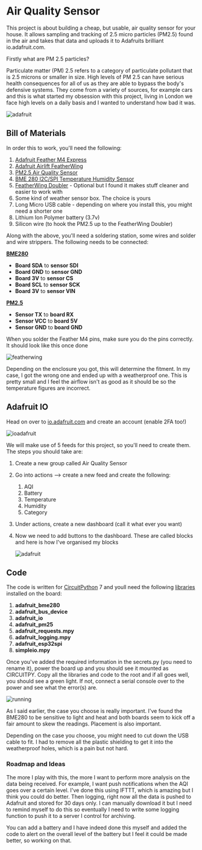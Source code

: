 # Air Quality Sensor

This project is about building a cheap, but usable, air quality sensor for your house. It allows sampling and tracking of 2.5 micro particles (PM2.5) found in the air and takes that data and uploads it to Adafruits brilliant io.adafruit.com. 

Firstly what are PM 2.5 particles?

Particulate matter (PM) 2.5 refers to a category of particulate pollutant that is 2.5 microns or smaller in size. High levels of PM 2.5 can have serious health consequences for all of us as they are able to bypass the body's defensive systems. They come from a variety of sources, for example cars and this is what started my obsession with this project, living in London we face high levels on a daily basis and I wanted to understand how bad it was.  

![adafruit](img/londonaqi.png)

## Bill of Materials

In order this to work, you'll need the following:

1. [Adafruit Feather M4 Express](https://www.adafruit.com/product/3857)
2. [Adafruit Airlift FeatherWing](https://www.adafruit.com/product/4264)
3. [PM2.5 Air Quality Sensor](https://www.adafruit.com/product/3686) 
4. [BME 280 I2C/SPI Temperature Humidity Sensor](https://www.adafruit.com/product/2652)
5. [FeatherWing Doubler](https://www.adafruit.com/product/2890) - Optional but I found it makes stuff cleaner and easier to work with
6. Some kind of weather sensor box. The choice is yours
7. Long Micro USB cable - depending on where you install this, you might need a shorter one
8. Lithium Ion Polymer battery (3.7v)
9. Silicon wire (to hook the PM2.5 up to the FeatherWing Doubler)

Along with the above, you'll need a soldering station, some wires and solder and wire strippers. The following needs to be connected:

[**BME280**](https://cdn-learn.adafruit.com/downloads/pdf/adafruit-bme280-humidity-barometric-pressure-temperature-sensor-breakout.pdf)

- **Board SDA** to **sensor SDI**
- **Board GND** to **sensor GND**
- **Board 3V** to **sensor CS**
- **Board SCL** to **sensor SCK**
- **Board 3V** to **sensor VIN**

[**PM2.5**](https://cdn-learn.adafruit.com/downloads/pdf/pm25-air-quality-sensor.pdf)

- **Sensor TX** to **board RX**
- **Sensor VCC** to **board 5V**
- **Sensor GND** to **board GND**

When you solder the Feather M4 pins, make sure you do the pins correctly. It should look like this once done

![featherwing](img/featherwing.png)

Depending on the enclosure you got, this will determine the fitment. In my case, I got the wrong one and ended up with a weatherproof one. This is pretty small and I feel the airflow isn't as good as it should be so the temperature figures are incorrect. 

## Adafruit IO

Head on over to [io.adafruit.com](https://io.adafruit.com/) and create an account (enable 2FA too!)

![ioadafruit](img/ioadafruit.png)

We will make use of 5 feeds for this project, so you'll need to create them. The steps you should take are:

1. Create a new group called Air Quality Sensor

2. Go into actions --> create a new feed and create the following:

   1. AQI
   2. Battery
   3. Temperature
   4. Humidity
   5. Category

3. Under actions, create a new dashboard (call it what ever you want)

4. Now we need to add buttons to the dashboard. These are called blocks and here is how I've organised my blocks

   ![adafruit](img/adafruit.png)

## Code

The code is written for [CircuitPython](https://github.com/adafruit/circuitpython/releases) 7 and youll need the following [libraries](https://learn.adafruit.com/welcome-to-circuitpython/circuitpython-libraries) installed on the board:

1. **adafruit_bme280**
2. **adafruit_bus_device**
3. **adafruit_io**
4. **adafruit_pm25**
5. **adafruit_requests.mpy**
6. **adafruit_logging.mpy**
7. **adafruit_esp32spi**
8. **simpleio.mpy**

Once you've added the required information in the secrets.py (you need to rename it), power the board up and you should see it mounted as CIRCUITPY. Copy all the libraries and code to the root and if all goes well, you should see a green light. If not, connect a serial console over to the power and see what the error(s) are. 

![running](img/running.jpg)

As I said earlier, the case you choose is really important. I've found the BME280 to be sensitive to light and heat and both boards seem to kick off a fair amount to skew the readings. Placement is also important. 

Depending on the case you choose, you might need to cut down the USB cable to fit. I had to remove all the plastic shielding to get it into the weatherproof holes, which is a pain but not hard. 

### Roadmap and Ideas

The more I play with this, the more I want to perform more analysis on the data being received. For example, I want push notifications when the AQI goes over a certain level. I've done this using IFTTT, which is amazing but I think you could do better. Then logging, right now all the data is pushed to Adafruit and stored for 30 days only. I can manually download it but I need to remind myself to do this so eventually I need to write some logging function to push it to a server I control for archiving. 

You can add a battery and I have indeed done this myself and added the code to alert on the overall level of the battery but I feel it could be made better, so working on that. 
